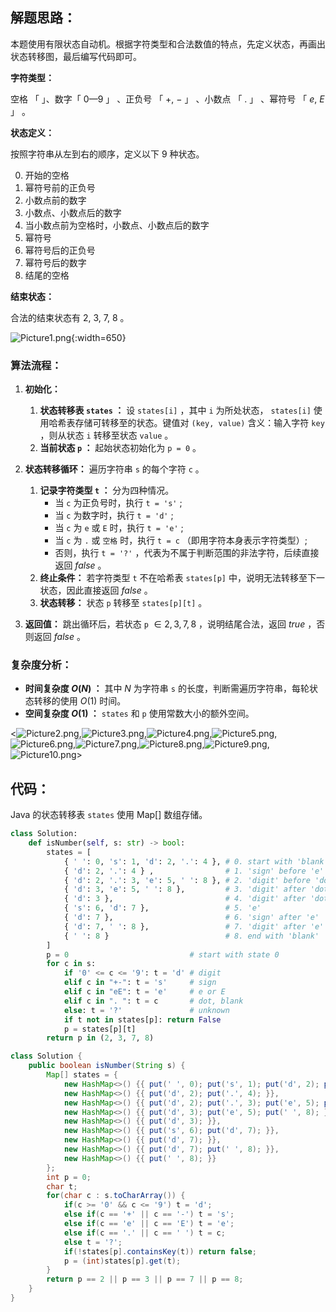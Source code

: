 ## 解题思路：

本题使用有限状态自动机。根据字符类型和合法数值的特点，先定义状态，再画出状态转移图，最后编写代码即可。

**字符类型：**

空格 「   」、数字「 $0—9$ 」 、正负号 「 $+$, $-$ 」 、小数点 「 $.$ 」 、幂符号 「 $e$, $E$ 」 。

**状态定义：**

按照字符串从左到右的顺序，定义以下 9 种状态。

0. 开始的空格
1. 幂符号前的正负号
2. 小数点前的数字
3. 小数点、小数点后的数字
4. 当小数点前为空格时，小数点、小数点后的数字
5. 幂符号
6. 幂符号后的正负号
7. 幂符号后的数字
8. 结尾的空格

**结束状态：**

合法的结束状态有 2, 3, 7, 8 。

![Picture1.png](https://pic.leetcode-cn.com/1599283151-YmPMis-Picture1.png){:width=650}

### 算法流程：

1. **初始化：**
   1. **状态转移表 `states` ：** 设 `states[i]` ，其中 `i` 为所处状态， `states[i]` 使用哈希表存储可转移至的状态。键值对 `(key, value)` 含义：输入字符 `key` ，则从状态 `i` 转移至状态 `value` 。
   2. **当前状态 `p` ：** 起始状态初始化为 `p = 0` 。

2. **状态转移循环：** 遍历字符串 `s` 的每个字符 `c` 。
   1. **记录字符类型 `t` ：** 分为四种情况。
      - 当 `c` 为正负号时，执行 `t = 's'` ;
      - 当 `c` 为数字时，执行 `t = 'd'` ;
      - 当 `c` 为 `e` 或 `E` 时，执行 `t = 'e'` ;
      - 当 `c` 为 `.` 或 `空格` 时，执行 `t = c` （即用字符本身表示字符类型）;
      - 否则，执行 `t = '?'` ，代表为不属于判断范围的非法字符，后续直接返回 $false$ 。
   2. **终止条件：** 若字符类型 `t` 不在哈希表 `states[p]` 中，说明无法转移至下一状态，因此直接返回 $false$ 。
   3. **状态转移：** 状态 `p` 转移至 `states[p][t]` 。

3. **返回值：** 跳出循环后，若状态 `p` $\in {2, 3, 7, 8}$ ，说明结尾合法，返回 $true$ ，否则返回 $false$ 。

### 复杂度分析：

- **时间复杂度 $O(N)$ ：** 其中 $N$ 为字符串 `s` 的长度，判断需遍历字符串，每轮状态转移的使用 $O(1)$ 时间。
- **空间复杂度 $O(1)$ ：** `states` 和 `p` 使用常数大小的额外空间。

<![Picture2.png](https://pic.leetcode-cn.com/1599283163-NYRJuG-Picture2.png),![Picture3.png](https://pic.leetcode-cn.com/1599283166-EeQMXb-Picture3.png),![Picture4.png](https://pic.leetcode-cn.com/1599283171-UsxiTn-Picture4.png),![Picture5.png](https://pic.leetcode-cn.com/1599283169-vZtZhA-Picture5.png),![Picture6.png](https://pic.leetcode-cn.com/1599283174-EjrKZh-Picture6.png),![Picture7.png](https://pic.leetcode-cn.com/1599283177-PHaNOb-Picture7.png),![Picture8.png](https://pic.leetcode-cn.com/1599283183-QAjXuu-Picture8.png),![Picture9.png](https://pic.leetcode-cn.com/1599283186-RNpWas-Picture9.png),![Picture10.png](https://pic.leetcode-cn.com/1599283190-JizpdM-Picture10.png)>

## 代码：

Java 的状态转移表 `states` 使用 Map[] 数组存储。

```Python []
class Solution:
    def isNumber(self, s: str) -> bool:
        states = [
            { ' ': 0, 's': 1, 'd': 2, '.': 4 }, # 0. start with 'blank'
            { 'd': 2, '.': 4 } ,                # 1. 'sign' before 'e'
            { 'd': 2, '.': 3, 'e': 5, ' ': 8 }, # 2. 'digit' before 'dot'
            { 'd': 3, 'e': 5, ' ': 8 },         # 3. 'digit' after 'dot'
            { 'd': 3 },                         # 4. 'digit' after 'dot' (‘blank’ before 'dot')
            { 's': 6, 'd': 7 },                 # 5. 'e'
            { 'd': 7 },                         # 6. 'sign' after 'e'
            { 'd': 7, ' ': 8 },                 # 7. 'digit' after 'e'
            { ' ': 8 }                          # 8. end with 'blank'
        ]
        p = 0                           # start with state 0
        for c in s:
            if '0' <= c <= '9': t = 'd' # digit
            elif c in "+-": t = 's'     # sign
            elif c in "eE": t = 'e'     # e or E
            elif c in ". ": t = c       # dot, blank
            else: t = '?'               # unknown
            if t not in states[p]: return False
            p = states[p][t]
        return p in (2, 3, 7, 8)
```

```Java []
class Solution {
    public boolean isNumber(String s) {
        Map[] states = {
            new HashMap<>() {{ put(' ', 0); put('s', 1); put('d', 2); put('.', 4); }}, // 0.
            new HashMap<>() {{ put('d', 2); put('.', 4); }},                           // 1.
            new HashMap<>() {{ put('d', 2); put('.', 3); put('e', 5); put(' ', 8); }}, // 2.
            new HashMap<>() {{ put('d', 3); put('e', 5); put(' ', 8); }},              // 3.
            new HashMap<>() {{ put('d', 3); }},                                        // 4.
            new HashMap<>() {{ put('s', 6); put('d', 7); }},                           // 5.
            new HashMap<>() {{ put('d', 7); }},                                        // 6.
            new HashMap<>() {{ put('d', 7); put(' ', 8); }},                           // 7.
            new HashMap<>() {{ put(' ', 8); }}                                         // 8.
        };
        int p = 0;
        char t;
        for(char c : s.toCharArray()) {
            if(c >= '0' && c <= '9') t = 'd';
            else if(c == '+' || c == '-') t = 's';
            else if(c == 'e' || c == 'E') t = 'e';
            else if(c == '.' || c == ' ') t = c;
            else t = '?';
            if(!states[p].containsKey(t)) return false;
            p = (int)states[p].get(t);
        }
        return p == 2 || p == 3 || p == 7 || p == 8;
    }
}
```
